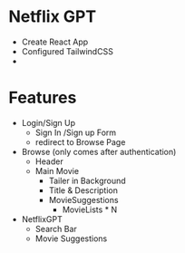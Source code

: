 # Netflix GPT

- Create React App
- Configured TailwindCSS
-

# Features

- Login/Sign Up
  - Sign In /Sign up Form
  - redirect to Browse Page
- Browse (only comes after authentication)
  - Header
  - Main Movie
    - Tailer in Background
    - Title & Description
    - MovieSuggestions
      - MovieLists \* N
- NetflixGPT
  - Search Bar
  - Movie Suggestions

